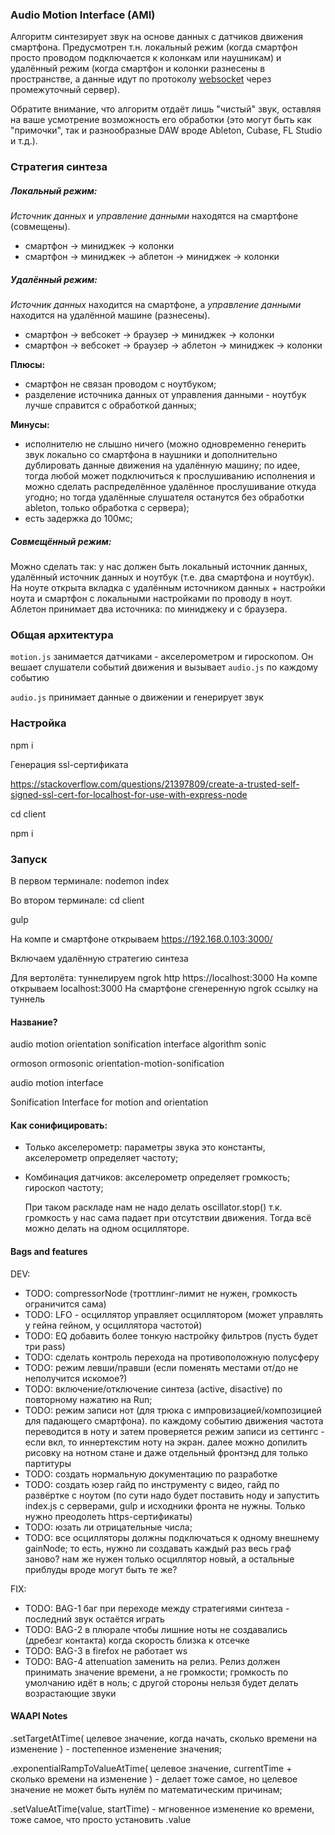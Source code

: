 ### Audio Motion Interface (AMI)

Алгоритм синтезирует звук на основе данных с датчиков движения смартфона. Предусмотрен т.н. локальный режим (когда смартфон просто проводом подключается к колонкам или наушникам) и удалённый режим (когда смартфон и колонки разнесены в пространстве, а данные идут по протоколу <a href="https://ru.wikipedia.org/wiki/WebSocket">websocket</a> через промежуточный сервер).

Обратите внимание, что алгоритм отдаёт лишь "чистый" звук, оставляя на ваше усмотрение возможность его обработки (это могут быть как "примочки", так и разнообразные DAW вроде Ableton, Cubase, FL Studio и т.д.).

### Стратегия синтеза

##### Локальный режим:

<i>Источник данных</i> и <i>управление данными</i> находятся на смартфоне (совмещены).

- смартфон → миниджек → колонки
- смартфон → миниджек → аблетон → миниджек → колонки

##### Удалённый режим:

<i>Источник данных</i> находится на смартфоне, а <i>управление данными</i> находится на удалённой машине (разнесены).

- смартфон → вебсокет → браузер → миниджек → колонки
- смартфон → вебсокет → браузер → аблетон → миниджек → колонки

<b>Плюсы:</b>

- смартфон не связан проводом с ноутбуком;
- разделение источника данных от управления данными - ноутбук лучше справится с обработкой данных;

<b>Минусы:</b>

- исполнителю не слышно ничего (можно одновременно генерить звук локально со смартфона в наушники и дополнительно дублировать данные движения на удалённую машину; по идее, тогда любой может подключиться к прослушиванию исполнения и можно сделать распределённое удалённое прослушивание откуда угодно; но тогда удалённые слушателя останутся без обработки ableton, только обработка с сервера);
- есть задержка до 100мс;

##### Совмещённый режим:

Можно сделать так: у нас должен быть локальный источник данных, удалённый источник данных и ноутбук (т.е. два смартфона и ноутбук). На ноуте открыта вкладка с удалённым источником данных + настройки ноута и смартфон с локальными настройками по проводу в ноут. Аблетон принимает два источника: по миниджеку и с браузера.

### Общая архитектура

`motion.js` занимается датчиками - акселерометром и гироскопом.
Он вешает слушатели событий движения и вызывает `audio.js` по каждому событию

`audio.js` принимает данные о движении и генерирует звук

### Настройка

npm i

Генерация ssl-сертификата

https://stackoverflow.com/questions/21397809/create-a-trusted-self-signed-ssl-cert-for-localhost-for-use-with-express-node

cd client

npm i

### Запуск

В первом терминале:
nodemon index

Во втором терминале:
cd client

gulp

На компе и смартфоне открываем https://192.168.0.103:3000/

Включаем удалённую стратегию синтеза

Для вертолёта: туннелируем ngrok http https://localhost:3000
На компе открываем localhost:3000
На смартфоне сгенеренную ngrok ссылку на туннель

#### Название?

audio
motion
orientation
sonification
interface
algorithm
sonic

ormoson
ormosonic
orientation-motion-sonification

audio motion interface

Sonification Interface for motion and orientation

#### Как сонифицировать:

- Только акселерометр:
  параметры звука это константы, акселерометр определяет частоту;

- Комбинация датчиков:
  акселерометр определяет громкость;
  гироскоп частоту;

  При таком раскладе нам не надо делать oscillator.stop() т.к. громкость у нас сама падает при отсутствии движения. Тогда всё можно делать на одном осцилляторе.

#### Bags and features

DEV:

- TODO: compressorNode (троттлинг-лимит не нужен, громкость ограничится сама)
- TODO: LFO - осциллятор управляет осциллятором (может управлять у гейна гейном, у осциллятора частотой)
- TODO: EQ добавить более тонкую настройку фильтров (пусть будет три pass)
- TODO: сделать контроль перехода на противоположную полусферу
- TODO: режим левши/правши (если поменять местами от/до не неполучится искомое?)
- TODO: включение/отключение синтеза (active, disactive) по повторному нажатию на Run;
- TODO: режим записи нот (для трюка с импровизацией/композицией для падающего смартфона). по каждому событию движения частота переводится в ноту и затем проверяется режим записи из сеттингс - если вкл, то иннертекстим ноту на экран. далее можно допилить рисовку на нотном стане и даже отдельный фронтэнд для только партитуры
- TODO: создать нормальную документацию по разработке
- TODO: создать юзер гайд по инструменту с видео, гайд по развёртке с ноутом (по сути надо будет поставить ноду и запустить index.js с серверами, gulp и исходники фронта не нужны. Только нужно преодолеть https-сертификаты)
- TODO: юзать ли отрицательные числа;
- TODO: все осцилляторы должны подключаться к одному внешнему gainNode; то есть, нужно ли
  создавать каждый раз весь граф заново? нам же нужен только осциллятор новый, а остальные приблуды вроде могут быть те же?

FIX:

- TODO: BAG-1 баг при переходе между стратегиями синтеза - последний звук остаётся играть
- TODO: BAG-2 в плюрале чтобы лишние ноты не создавались (дребезг контакта) когда скорость близка к отсечке
- TODO: BAG-3 в firefox не работает ws
- TODO: BAG-4 attenuation заменить на релиз. Релиз должен принимать значение времени, а не громкости; громкость по умолчанию идёт в ноль; с другой стороны нельзя будет делать возрастающие звуки

#### WAAPI Notes

.setTargetAtTime(
целевое значение,
когда начать,
сколько времени на изменение
) - постепенное изменение значения;

.exponentialRampToValueAtTime(
целевое значение,
currentTime + сколько времени на изменение
) - делает тоже самое, но целевое значение не может быть нулём по математическим причинам;

.setValueAtTime(value, startTime) - мгновенное изменение ко времени, тоже самое, что просто установить .value
